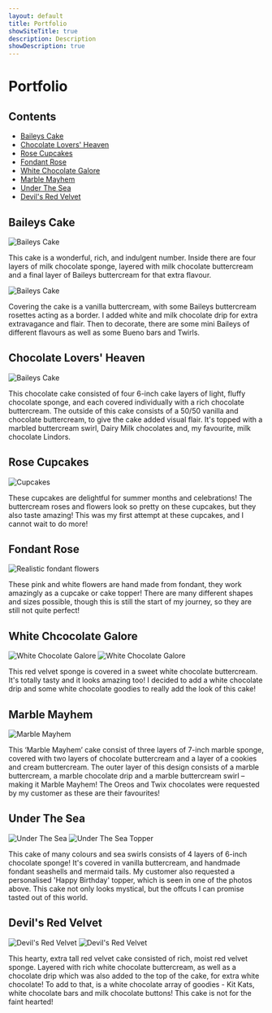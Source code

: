 ```yaml
---
layout: default
title: Portfolio
showSiteTitle: true
description: Description
showDescription: true
---
```


# Portfolio

## Contents
* [Baileys Cake](#baileys-cake)
* [Chocolate Lovers' Heaven](#chocolate-lovers-heaven)
* [Rose Cupcakes](#rose-cupcakes)
* [Fondant Rose](#fondant-rose)
* [White Chocolate Galore](#white-chocolate-galore)
* [Marble Mayhem](#marble-mayhem)
* [Under The Sea](#under-the-sea)
* [Devil's Red Velvet](#devils-red-velvet)


## Baileys Cake
![Baileys Cake](/assets/images/photos/BaileysCake/baileysCake1.jpeg)

This cake is a wonderful, rich, and indulgent number. Inside there are four layers of milk chocolate sponge, layered with milk chocolate buttercream and a final layer of Baileys buttercream for that extra flavour.

![Baileys Cake](/assets/images/photos/BaileysCake/baileysCake2.jpeg)

Covering the cake is a vanilla buttercream, with some Baileys buttercream rosettes acting as a border. I added white and milk chocolate drip for extra extravagance and flair. Then to decorate, there are some mini Baileys of different flavours as well as some Bueno bars and Twirls.

## Chocolate Lovers' Heaven
![Baileys Cake](/assets/images/photos/chocolateNotesCake/chocolateNotes2.jpeg)

This chocolate cake consisted of four 6-inch cake layers of light, fluffy chocolate sponge, and each covered individually with a rich chocolate buttercream. The outside of this cake consists of a 50/50 vanilla and chocolate buttercream, to give the cake added visual flair. It's topped with a marbled buttercream swirl, Dairy Milk chocolates and, my favourite, milk chocolate Lindors.

## Rose Cupcakes
![Cupcakes](/assets/images/photos/RoseCupcakes/cupcakes.jpeg)

These cupcakes are delightful for summer months and celebrations! The buttercream roses and flowers look so pretty on these cupcakes, but they also taste amazing! This was my first attempt at these cupcakes, and I cannot wait to do more!

## Fondant Rose

![Realistic fondant flowers](/assets/images/photos/RoseCupcakes/fondantRealism.jpeg)

These pink and white flowers are hand made from fondant, they work amazingly as a cupcake or cake topper! There are many different shapes and sizes possible, though this is still the start of my journey, so they are still not quite perfect!

## White Chcocolate Galore
![White Chocolate Galore](/assets/images/photos/WhiteChocolateGalore/whiteChoc1.jpeg)
![White Chocolate Galore](/assets/images/photos/WhiteChocolateGalore/whiteChoc2.jpeg)

This red velvet sponge is covered in a sweet white chocolate buttercream. It's totally tasty and it looks amazing too! I decided to add a white chocolate drip and some white chocolate goodies to really add the look of this cake!

## Marble Mayhem
![Marble Mayhem](/assets/images/photos/MarbleMayhem/milkChoc1.jpeg)

This ‘Marble Mayhem’ cake consist of three layers of 7-inch marble sponge, covered with two layers of chocolate buttercream and a layer of a cookies and cream buttercream. The outer layer of this design consists of a marble buttercream, a marble chocolate drip and a marble buttercream swirl – making it Marble Mayhem! The Oreos and Twix chocolates were requested by my customer as these are their favourites!

## Under The Sea
![Under The Sea](/assets/images/photos/UnderTheSea/UnderTheSea2.jpeg)
![Under The Sea Topper](/assets/images/photos/UnderTheSea/UnderTheSea1.jpeg)

This cake of many colours and sea swirls consists of 4 layers of 6-inch chocolate sponge! It's covered in vanilla buttercream, and handmade fondant seashells and mermaid tails. My customer also requested a personalised 'Happy Birthday' topper, which is seen in one of the photos above. This cake not only looks mystical, but the offcuts I can promise tasted out of this world.

## Devil's Red Velvet
![Devil's Red Velvet](/assets/images/photos/DevilsRedVelvet/DevilsRedVelvet1.jpeg)
![Devil's Red Velvet](/assets/images/photos/DevilsRedVelvet/DevilsRedVelvet2.jpeg)

This hearty, extra tall red velvet cake consisted of rich, moist red velvet sponge. Layered with rich white chocolate buttercream, as well as a chocolate drip which was also added to the top of the cake, for extra white chocolate! To add to that, is a white chocolate array of goodies - Kit Kats, white chocolate bars and milk chocolate buttons! This cake is not for the faint hearted!